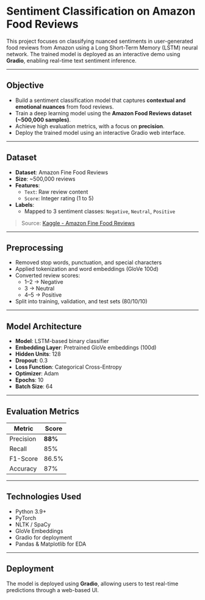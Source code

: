# Sentiment Classification on Amazon Food Reviews

This project focuses on classifying nuanced sentiments in user-generated food reviews from Amazon using a Long Short-Term Memory (LSTM) neural network. The trained model is deployed as an interactive demo using **Gradio**, enabling real-time text sentiment inference.

---

## Objective

- Build a sentiment classification model that captures **contextual and emotional nuances** from food reviews.
- Train a deep learning model using the **Amazon Food Reviews dataset (~500,000 samples)**.
- Achieve high evaluation metrics, with a focus on **precision**.
- Deploy the trained model using an interactive Gradio web interface.

---

## Dataset

- **Dataset**: Amazon Fine Food Reviews
- **Size**: ~500,000 reviews
- **Features**:
  - `Text`: Raw review content
  - `Score`: Integer rating (1 to 5)
- **Labels**:
  - Mapped to 3 sentiment classes: `Negative`, `Neutral`, `Positive`

> Source: [Kaggle - Amazon Fine Food Reviews](https://www.kaggle.com/datasets/snap/amazon-fine-food-reviews)

---

## Preprocessing

- Removed stop words, punctuation, and special characters
- Applied tokenization and word embeddings (GloVe 100d)
- Converted review scores:
  - 1–2 → Negative
  - 3   → Neutral
  - 4–5 → Positive
- Split into training, validation, and test sets (80/10/10)

---

## Model Architecture

- **Model**: LSTM-based binary classifier
- **Embedding Layer**: Pretrained GloVe embeddings (100d)
- **Hidden Units**: 128
- **Dropout**: 0.3
- **Loss Function**: Categorical Cross-Entropy
- **Optimizer**: Adam
- **Epochs**: 10
- **Batch Size**: 64

---

## Evaluation Metrics

| Metric     | Score     |
|------------|-----------|
| Precision  | **88%**   |
| Recall     | 85%       |
| F1-Score   | 86.5%     |
| Accuracy   | 87%       |

---

## Technologies Used

- Python 3.9+
- PyTorch
- NLTK / SpaCy
- GloVe Embeddings
- Gradio for deployment
- Pandas & Matplotlib for EDA

---

## Deployment

The model is deployed using **Gradio**, allowing users to test real-time predictions through a web-based UI.

